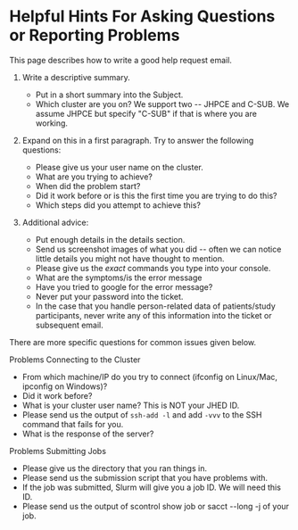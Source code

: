# Helpful Hints For Asking Questions or Reporting Problems

This page describes how to write a good help request email.
      

1. Write a descriptive summary.
    * Put in a short summary into the Subject.
    * Which cluster are you on? We support two -- JHPCE and C-SUB. We assume JHPCE but specify "C-SUB" if that is where you are working.
 
2. Expand on this in a first paragraph. Try to answer the following questions:
    * Please give us your user name on the cluster.
    * What are you trying to achieve?
    * When did the problem start?
    * Did it work before or is this the first time you are trying to do this?
    * Which steps did you attempt to achieve this?
3. Additional advice:
    * Put enough details in the details section.
    * Send us screenshot images of what you did -- often we can notice little details you might not have thought to mention.
    * Please give us the _exact_ commands you type into your console.
    * What are the symptoms/is the error message
    * Have you tried to google for the error message?
    * Never put your password into the ticket.
    * In the case that you handle person-related data of patients/study participants, never write any of this information into the ticket or subsequent email.

There are more specific questions for common issues given below.

Problems Connecting to the Cluster

* From which machine/IP do you try to connect (ifconfig on Linux/Mac, ipconfig on Windows)?
* Did it work before?
* What is your cluster user name? This is NOT your JHED ID.
* Please send us the output of `ssh-add -l` and add `-vvv` to the SSH command that fails for you.
* What is the response of the server?

Problems Submitting Jobs

* Please give us the directory that you ran things in.
* Please send us the submission script that you have problems with.
* If the job was submitted, Slurm will give you a job ID. We will need this ID.
* Please send us the output of scontrol show job <jobid> or sacct --long -j <jobid> of your job.
